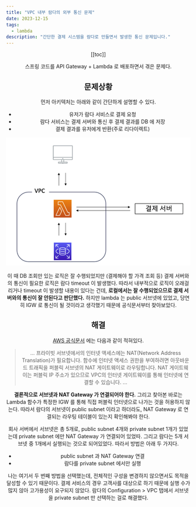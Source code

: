 ```yaml
---
title: "VPC 내부 람다의 외부 통신 문제"
date: 2023-12-15
tags:
  - lambda
description: "간단한 결제 시스템을 람다로 만들면서 발생한 통신 문제입니다."
---
```


<Header/>

[[toc]]

스프링 코드를 API Gateway + Lambda 로 배포하면서 겪은 문제다.

## 문제상황

 먼저 아키텍처는 아래와 같이 간단하게 설명할 수 있다.

- 유저가 람다 서비스로 결제 요청
- 람다 서비스는 결제 서버와 통신 후 결제 결과를 DB 에 저장
- 결제 결과를 유저에게 반환(주로 리다이렉트)

![image-20250907234300488](../../.vuepress/public/images/2023-12-15-awslambda/image-20250907234300488.png)

 이 때 DB 조회만 있는 로직은 잘 수행되었지만 (결제해야 할 가격 조회 등) 결제 서버와의 통신이 필요한 로직은 람다 timeout 이 발생했다. 따라서 내부적으로 로직이 오래걸리거나 timeout 이 발생할 내용이 있다는 건데, **로컬에서는 잘 수행되었으므로 결제 서버와의 통신이 잘 안된다고 판단했다.** 하지만 lambda 는 public 서브넷에 있었고, 당연히 IGW 로 통신이 될 것이라고 생각했기 때문에 공식문서부터 찾아보았다.

## 해결

 [AWS 공식문서](https://docs.aws.amazon.com/ko_kr/lambda/latest/dg/configuration-vpc.html#vpc-setup-guidelines) 에는 다음과 같이 적혀있다.

> ...
> 프라이빗 서브넷에서의 인터넷 액세스에는 NAT(Network Address Translation)가 필요합니다. 함수에 인터넷 액세스 권한을 부여하려면 아웃바운드 트래픽을 퍼블릭 서브넷의 NAT 게이트웨이로 라우팅합니다. NAT 게이트웨이는 퍼블릭 IP 주소가 있으므로 VPC의 인터넷 게이트웨이를 통해 인터넷에 연결할 수 있습니다.
> ...

 

 **결론적으로 서브넷과 NAT Gateway 가 연결되어야 한다.** 그리고 찾아본 바로는 Lambda 함수가 특정한 IGW 를 통해 직접 퍼블릭 인터넷으로 나가는 것을 허용하지 않는다. 따라서 람다의 서브넷이 public subnet 이라고 하더라도, NAT Gateway 로 연결되는 라우팅 테이블이 있는지 확인해봐야 한다.

 회사 서버에서 서브넷은 총 5개로, public subnet 4개와 private subnet 1개가 있었는데 private subnet 에만 NAT Gateway 가 연결되어 있었따. 그리고 람다는 5개 서브넷 중 1개에서 실행되는 것으로 되어있었다. 따라서 방법은 아래 두 가지다.

- public subnet 과 NAT Gateway 연결
- 람다를 private subnet 에서만 실행

 나는 여기서 두 번째 방법을 선택했는데, 전체적인 구성을 변경하지 않으면서도 목적을 달성할 수 있기 때문이다. 결제 서비스의 경우 고객사를 대상으로 하기 때문에 실행 수가 많지 않아 고가용성이 요구되지 않았다. 람다의 Configuration > VPC 탭에서 서브넷을 private subnet 만 선택하는 걸로 해결했다.

<Footer/>
